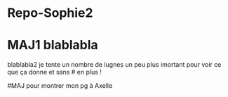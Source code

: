 # Repo-Sophie2
# MAJ1 blablabla
blablabla2
je tente un nombre de lugnes un peu plus imortant
pour voir ce que ça donne
et sans # en plus !

#MAJ pour montrer mon pg à Axelle
